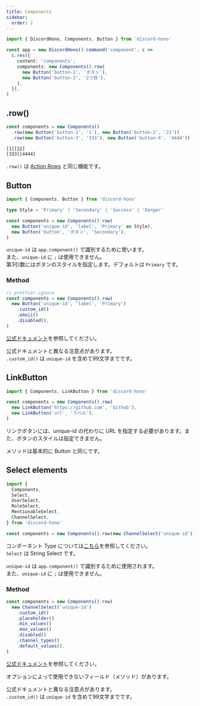```yaml
---
title: Components
sidebar:
  order: 2
---
```


```ts "Components" "Button"
import { DiscordHono, Components, Button } from 'discord-hono'

const app = new DiscordHono().command('component', c =>
  c.res({
    content: 'components',
    components: new Components().row(
      new Button('button-1', 'ボタン'),
      new Button('button-2', '2つ目'),
    ),
  }),
)
```

## .row()

```ts "row"
const components = new Components()
  .row(new Button('button-1', '1'), new Button('button-2', '22'))
  .row(new Button('button-3', '333'), new Button('button-4', '4444'))
```

```bash title="Discord Bot コンポーネントレスポンス"
[1][22]
[333][4444]
```

`.row()` は [Action Rows](https://discord.com/developers/docs/interactions/message-components#action-rows) と同じ機能です。

## Button

```ts "Button"
import { Components, Button } from 'discord-hono'

type Style = 'Primary' | 'Secondary' | 'Success' | 'Danger'

const components = new Components().row(
  new Button('unique-id', 'label', 'Primary' as Style),
  new Button('button', 'ボタン', 'Secondary'),
)
```

`unique-id` は `app.component()` で識別するために使います。  
また、`unique-id` に `;` は使用できません。  
第3引数にはボタンのスタイルを指定します。デフォルトは `Primary` です。

### Method

```ts
// prettier-ignore
const components = new Components().row(
  new Button('unique-id', 'label', 'Primary')
    .custom_id()
    .emoji()
    .disabled(),
)
```

[公式ドキュメント](https://discord.com/developers/docs/interactions/message-components#button-object)を参照してください。

公式ドキュメントと異なる注意点があります。  
`.custom_id()` は `unique-id` を含めて99文字までです。

## LinkButton

```ts "LinkButton"
import { Components, LinkButton } from 'discord-hono'

const components = new Components().row(
  new LinkButton('https://github.com', 'Github'),
  new LinkButton('url', 'ラベル'),
)
```

リンクボタンには、unique-id の代わりに URL を指定する必要があります。また、ボタンのスタイルは指定できません。

メソッドは基本的に Button と同じです。

## Select elements

```ts
import {
  Components,
  Select,
  UserSelect,
  RoleSelect,
  MentionableSelect,
  ChannelSelect,
} from 'discord-hono'

const components = new Components().row(new ChannelSelect('unique-id'))
```

コンポーネント Type については[こちら](https://discord.com/developers/docs/interactions/message-components#component-object-component-types)を参照してください。  
`Select` は String Select です。

`unique-id` は `app.component()` で識別するために使用されます。  
また、`unique-id` に `;` は使用できません。

### Method

```ts
const components = new Components().row(
  new ChannelSelect('unique-id')
    .custom_id()
    .placeholder()
    .min_values()
    .max_values()
    .disabled()
    .channel_types()
    .default_values(),
)
```

[公式ドキュメント](https://discord.com/developers/docs/interactions/message-components#select-menu-object)を参照してください。

オプションによって使用できないフィールド（メソッド）があります。

公式ドキュメントと異なる注意点があります。  
`.custom_id()` は `unique-id` を含めて99文字までです。
